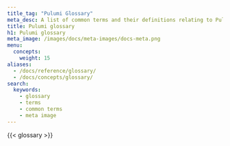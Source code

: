 ```yaml
---
title_tag: "Pulumi Glossary"
meta_desc: A list of common terms and their definitions relating to Pulumi.
title: Pulumi glossary
h1: Pulumi glossary
meta_image: /images/docs/meta-images/docs-meta.png
menu:
  concepts:
    weight: 15
aliases:
  - /docs/reference/glossary/
  - /docs/concepts/glossary/
search:
  keywords:
    - glossary
    - terms
    - common terms
    - meta image
---
```


{{< glossary >}}
